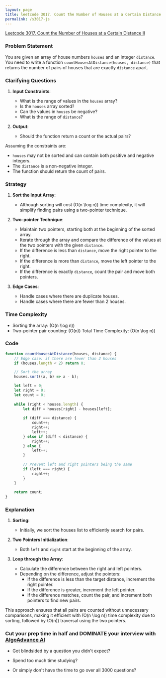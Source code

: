```yaml
---
layout: page
title: leetcode 3017. Count the Number of Houses at a Certain Distance II
permalink: /s3017-js
---
```

[Leetcode 3017. Count the Number of Houses at a Certain Distance II](https://algoadvance.github.io/algoadvance/l3017)
### Problem Statement

You are given an array of house numbers `houses` and an integer `distance`. You need to write a function `countHousesAtDistance(houses, distance)` that returns the number of pairs of houses that are exactly `distance` apart.

### Clarifying Questions

1. **Input Constraints**:
   - What is the range of values in the `houses` array?
   - Is the `houses` array sorted?
   - Can the values in `houses` be negative?
   - What is the range of `distance`?

2. **Output**:
   - Should the function return a count or the actual pairs?

Assuming the constraints are:
- `houses` may not be sorted and can contain both positive and negative integers.
- The `distance` is a non-negative integer.
- The function should return the count of pairs.

### Strategy

1. **Sort the Input Array**:
   - Although sorting will cost \(O(n \log n)\) time complexity, it will simplify finding pairs using a two-pointer technique.

2. **Two-pointer Technique**:
   - Maintain two pointers, starting both at the beginning of the sorted array.
   - Iterate through the array and compare the difference of the values at the two pointers with the given `distance`.
   - If the difference is less than `distance`, move the right pointer to the right.
   - If the difference is more than `distance`, move the left pointer to the right.
   - If the difference is exactly `distance`, count the pair and move both pointers.

3. **Edge Cases**:
   - Handle cases where there are duplicate houses.
   - Handle cases where there are fewer than 2 houses.

### Time Complexity

- Sorting the array: \(O(n \log n)\)
- Two-pointer pair counting: \(O(n)\)
Total Time Complexity: \(O(n \log n)\)

### Code

```javascript
function countHousesAtDistance(houses, distance) {
    // Edge case: if there are fewer than 2 houses
    if (houses.length < 2) return 0;

    // Sort the array
    houses.sort((a, b) => a - b);

    let left = 0;
    let right = 0;
    let count = 0;
    
    while (right < houses.length) {
        let diff = houses[right] - houses[left];
        
        if (diff === distance) {
            count++;
            right++;
            left++;
        } else if (diff < distance) {
            right++;
        } else {
            left++;
        }
        
        // Prevent left and right pointers being the same
        if (left === right) {
            right++;
        }
    }
    
    return count;
}
```

### Explanation

1. **Sorting**:
   - Initially, we sort the houses list to efficiently search for pairs.

2. **Two Pointers Initialization**:
   - Both `left` and `right` start at the beginning of the array.

3. **Loop through the Array**:
   - Calculate the difference between the right and left pointers.
   - Depending on the difference, adjust the pointers:
     - If the difference is less than the target distance, increment the right pointer.
     - If the difference is greater, increment the left pointer.
     - If the difference matches, count the pair, and increment both pointers to find new pairs.

This approach ensures that all pairs are counted without unnecessary comparisons, making it efficient with \(O(n \log n)\) time complexity due to sorting, followed by \(O(n)\) traversal using the two pointers.


### Cut your prep time in half and DOMINATE your interview with [AlgoAdvance AI](https://algoAdvance.com)

- Got blindsided by a question you didn't expect?

- Spend too much time studying?

- Or simply don't have the time to go over all 3000 questions?

